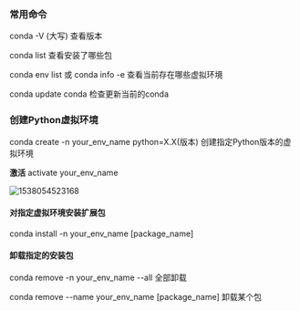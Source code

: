 ### 常用命令

conda -V (大写) 查看版本

conda list 查看安装了哪些包

conda env list 或 conda info -e 查看当前存在哪些虚拟环境

conda update conda 检查更新当前的conda 



### 创建Python虚拟环境

conda create -n your_env_name python=X.X(版本)  创建指定Python版本的虚拟环境

**激活**    activate  your_env_name

![1538054523168](assets/1538054523168.png)

#### 对指定虚拟环境安装扩展包

conda install -n your_env_name [package_name]

#### 卸载指定的安装包

conda remove -n your_env_name  --all    全部卸载

conda remove --name your_env_name [package_name]  卸载某个包





